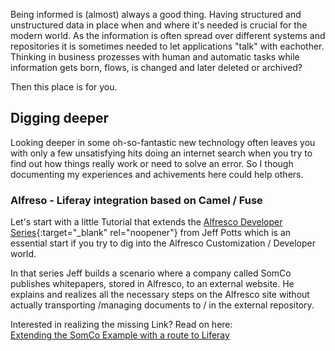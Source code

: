 Being informed is (almost) always a good thing. Having structured and unstructured data in place when and where it's needed is crucial for the modern world. 
As the information is often spread over different systems and repositories it is sometimes needed to let applications "talk" with eachother.
Thinking in business prozesses with human and automatic tasks while information gets born, flows, is changed and later deleted or archived? 

Then this place is for you.

## Digging deeper
Looking deeper in some oh-so-fantastic new technology often leaves you with only a few unsatisfying hits doing an internet search when you try to find out how things really work or need to solve an error.
So I though documenting my experiences and achivements here could help others.

### Alfreso - Liferay integration based on Camel / Fuse
Let's start with a little Tutorial that extends the [Alfresco Developer Series](https://ecmarchitect.com/alfresco-developer-series){:target="_blank" rel="noopener"} from Jeff Potts which is an essential start if you try to dig into the Alfresco Customization / Developer world.

In that series Jeff builds a scenario where a company called SomCo publishes whitepapers, stored in Alfresco, to an external website. He explains and realizes all the necessary steps on the Alfresco site without actually transporting /managing documents to / in the external repository.

Interested in realizing the missing Link? Read on here:\
[Extending the SomCo Example with a route to Liferay](Alfreso_route_to_Liferay/index.md)




